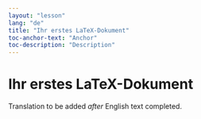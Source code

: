 ```yaml
---
layout: "lesson"
lang: "de"
title: "Ihr erstes LaTeX-Dokument"
toc-anchor-text: "Anchor"
toc-description: "Description"
---
```


# Ihr erstes LaTeX-Dokument

Translation to be added _after_ English text completed.
